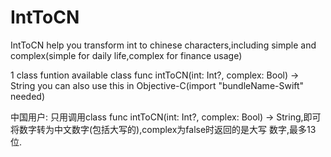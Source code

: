 # IntToCN
IntToCN help you transform int to chinese characters,including simple and complex(simple for daily life,complex for finance usage)

1 class funtion available
class func intToCN(int: Int?, complex: Bool) -> String
you can also use this in Objective-C(import "bundleName-Swift" needed)


中国用户:
  只用调用class func intToCN(int: Int?, complex: Bool) -> String,即可将数字转为中文数字(包括大写的),complex为false时返回的是大写
数字,最多13位.
